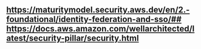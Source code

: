## https://maturitymodel.security.aws.dev/en/2.-foundational/identity-federation-and-sso/## https://docs.aws.amazon.com/wellarchitected/latest/security-pillar/security.html